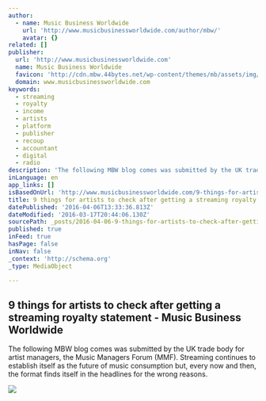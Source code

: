 ```yaml
---
author:
  - name: Music Business Worldwide
    url: 'http://www.musicbusinessworldwide.com/author/mbw/'
    avatar: {}
related: []
publisher:
  url: 'http://www.musicbusinessworldwide.com'
  name: Music Business Worldwide
  favicon: 'http://cdn.mbw.44bytes.net/wp-content/themes/mb/assets/img/icons/favicon.ico'
  domain: www.musicbusinessworldwide.com
keywords:
  - streaming
  - royalty
  - income
  - artists
  - platform
  - publisher
  - recoup
  - accountant
  - digital
  - radio
description: 'The following MBW blog comes was submitted by the UK trade body for artist managers, the Music Managers Forum (MMF). Streaming continues to establish itself as the future of music consumption but, every now and then, the format finds itself in the headlines for the wrong reasons.'
inLanguage: en
app_links: []
isBasedOnUrl: 'http://www.musicbusinessworldwide.com/9-things-for-artists-to-check-after-getting-a-streaming-royalty-statement/'
title: 9 things for artists to check after getting a streaming royalty statement - Music Business Worldwide
datePublished: '2016-04-06T13:33:36.813Z'
dateModified: '2016-03-17T20:44:06.130Z'
sourcePath: _posts/2016-04-06-9-things-for-artists-to-check-after-getting-a-streaming-roya.md
published: true
inFeed: true
hasPage: false
inNav: false
_context: 'http://schema.org'
_type: MediaObject

---
```

<article style=""><h1>9 things for artists to check after getting a streaming royalty statement - Music Business Worldwide</h1><p>The following MBW blog comes was submitted by the UK trade body for artist managers, the Music Managers Forum (MMF). Streaming continues to establish itself as the future of music consumption but, every now and then, the format finds itself in the headlines for the wrong reasons.</p><img src="http://cdn.mbw.44bytes.net/files/2015/07/MMF-Logo-large1.jpg" /></article>